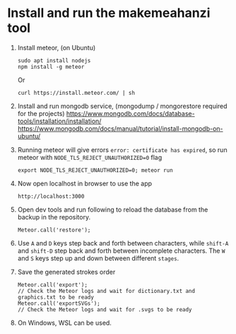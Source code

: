 # Install and run the makemeahanzi tool

1. Install meteor, (on Ubuntu)
   ```
   sudo apt install nodejs
   npm install -g meteor
   ```
   Or
   ```
   curl https://install.meteor.com/ | sh
   ```
2. Install and run mongodb service, (mongodump / mongorestore required for the projects)
   https://www.mongodb.com/docs/database-tools/installation/installation/
   https://www.mongodb.com/docs/manual/tutorial/install-mongodb-on-ubuntu/

3. Running meteor will give errors `error: certificate has expired`, so run meteor with `NODE_TLS_REJECT_UNAUTHORIZED=0` flag
   ```
   export NODE_TLS_REJECT_UNAUTHORIZED=0; meteor run
   ```
4. Now open localhost in browser to use the app
   ```
   http://localhost:3000
   ```
5. Open dev tools and run following to reload the database from the backup in the repository.
   ```
   Meteor.call('restore');
   ```
6. Use `A` and `D` keys step back and forth between characters, while `shift-A` and `shift-D` step back and forth between incomplete characters. The `W` and `S` keys step up and down between different `stages`.

7. Save the generated strokes order
   ```
   Meteor.call('export');
   // Check the Meteor logs and wait for dictionary.txt and graphics.txt to be ready
   Meteor.call('exportSVGs');
   // Check the Meteor logs and wait for .svgs to be ready
   ```
8. On Windows, WSL can be used.